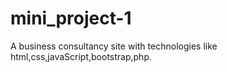 # mini_project-1
A business consultancy site with technologies like html,css,javaScript,bootstrap,php.

